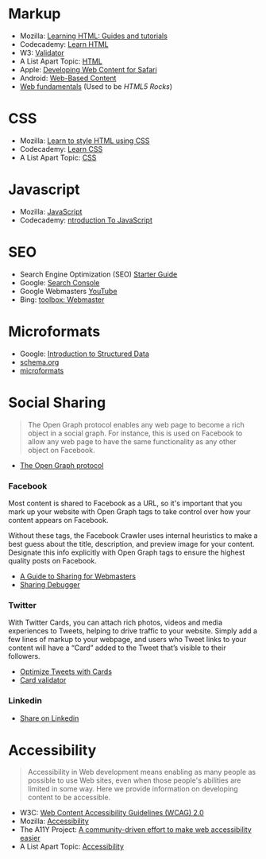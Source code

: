 # Markup

* Mozilla: [Learning HTML: Guides and tutorials](https://developer.mozilla.org/en-US/docs/Learn/HTML)
* Codecademy: [Learn HTML](https://www.codecademy.com/learn/learn-html)
* W3: [Validator](https://validator.w3.org/)
* A List Apart Topic: [HTML](https://alistapart.com/topic/html)
* Apple: [Developing Web Content for Safari](https://developer.apple.com/library/archive/documentation/AppleApplications/Reference/SafariWebContent/Introduction/Introduction.html)
* Android: [Web-Based Content](https://developer.android.com/guide/webapps/)
* [Web fundamentals](https://developers.google.com/web/fundamentals/) (Used to be _HTML5 Rocks_)

# CSS

* Mozilla: [Learn to style HTML using CSS](https://developer.mozilla.org/en-US/docs/Learn/CSS)
* Codecademy: [Learn CSS](https://www.codecademy.com/learn/learn-css)
* A List Apart Topic: [CSS](https://alistapart.com/topic/css)

# Javascript

* Mozilla: [JavaScript](https://developer.mozilla.org/en-US/docs/Learn/JavaScript)
* Codecademy: [ntroduction To JavaScript](https://www.codecademy.com/learn/introduction-to-javascript)

# SEO

* Search Engine Optimization (SEO) [Starter Guide](https://support.google.com/webmasters/answer/7451184?hl=en)
* Google: [Search Console](https://www.google.com/webmasters/tools/home?hl=en)
* Google Webmasters [YouTube](https://www.youtube.com/channel/UCWf2ZlNsCGDS89VBF_awNvA)
* Bing: [toolbox: Webmaster](https://www.bing.com/toolbox/webmaster)

# Microformats

* Google: [Introduction to Structured Data](https://developers.google.com/search/docs/guides/intro-structured-data)
* [schema.org](https://schema.org/)
* [microformats](http://microformats.org/)

# Social Sharing

>The Open Graph protocol enables any web page to become a rich object in a social graph. For instance, this is used on Facebook to allow any web page to have the same functionality as any other object on Facebook.

* [The Open Graph protocol](http://ogp.me/)

### Facebook

Most content is shared to Facebook as a URL, so it's important that you mark up your website with Open Graph tags to take control over how your content appears on Facebook.

Without these tags, the Facebook Crawler uses internal heuristics to make a best guess about the title, description, and preview image for your content. Designate this info explicitly with Open Graph tags to ensure the highest quality posts on Facebook.

* [A Guide to Sharing for Webmasters](https://developers.facebook.com/docs/sharing/webmasters#markup)
* [Sharing Debugger](https://developers.facebook.com/tools/debug/)

### Twitter

With Twitter Cards, you can attach rich photos, videos and media experiences to Tweets, helping to drive traffic to your website. Simply add a few lines of markup to your webpage, and users who Tweet links to your content will have a “Card” added to the Tweet that’s visible to their followers.

* [Optimize Tweets with Cards](https://developer.twitter.com/en/docs/tweets/optimize-with-cards/overview/abouts-cards.html)
* [Card validator](https://cards-dev.twitter.com/validator)

### Linkedin
* [Share on Linkedin](https://developer.linkedin.com/docs/share-on-linkedin)

# Accessibility

> Accessibility in Web development means enabling as many people as possible to use Web sites, even when those people's abilities are limited in some way. Here we provide information on developing content to be accessible.

* W3C: [Web Content Accessibility Guidelines (WCAG) 2.0](https://www.w3.org/TR/WCAG20/)
* Mozilla: [Accessibility](https://developer.mozilla.org/en-US/docs/Web/Accessibility)
* The A11Y Project: [A community-driven effort to make web accessibility easier](https://a11yproject.com/)
* A List Apart Topic: [Accessibility](https://alistapart.com/topic/accessibility)
